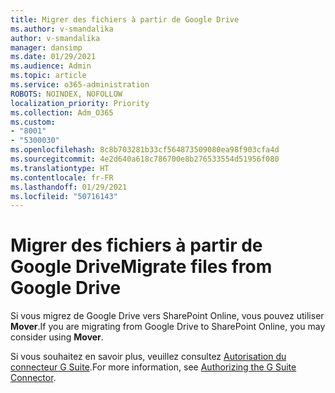 ```yaml
---
title: Migrer des fichiers à partir de Google Drive
ms.author: v-smandalika
author: v-smandalika
manager: dansimp
ms.date: 01/29/2021
ms.audience: Admin
ms.topic: article
ms.service: o365-administration
ROBOTS: NOINDEX, NOFOLLOW
localization_priority: Priority
ms.collection: Adm_O365
ms.custom:
- "8001"
- "5300030"
ms.openlocfilehash: 8c8b703281b33cf564873509080ea98f903cfa4d
ms.sourcegitcommit: 4e2d640a618c786700e8b276533554d51956f080
ms.translationtype: HT
ms.contentlocale: fr-FR
ms.lasthandoff: 01/29/2021
ms.locfileid: "50716143"
---
```

# <a name="migrate-files-from-google-drive"></a><span data-ttu-id="1d8ca-102">Migrer des fichiers à partir de Google Drive</span><span class="sxs-lookup"><span data-stu-id="1d8ca-102">Migrate files from Google Drive</span></span>

<span data-ttu-id="1d8ca-103">Si vous migrez de Google Drive vers SharePoint Online, vous pouvez utiliser **Mover**.</span><span class="sxs-lookup"><span data-stu-id="1d8ca-103">If you are migrating from Google Drive to SharePoint Online, you may consider using **Mover**.</span></span>

<span data-ttu-id="1d8ca-104">Si vous souhaitez en savoir plus, veuillez consultez [Autorisation du connecteur G Suite](https://docs.microsoft.com/sharepointmigration/mover-gsuite).</span><span class="sxs-lookup"><span data-stu-id="1d8ca-104">For more information, see [Authorizing the G Suite Connector](https://docs.microsoft.com/sharepointmigration/mover-gsuite).</span></span>
